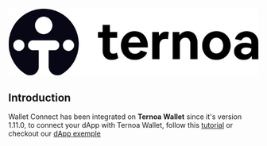 ![Ternoa Wallet](./assets/logo_with_title.jpeg)

## Introduction

Wallet Connect has been integrated on **Ternoa Wallet** since it's version 1.11.0, to connect your dApp with Ternoa Wallet, follow this [tutorial](./TUTORIAL.md) or checkout our [dApp exemple](./dapp-exemple)

